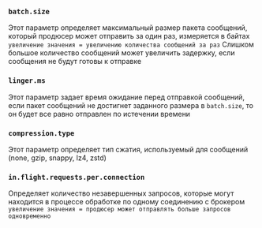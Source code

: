 ### `batch.size`
Этот параметр определяет максимальный размер пакета сообщений, который продюсер может отправить за один раз, измеряется в байтах
`увеличение значения = увеличению количества сообщений за раз`
Слишком большое количество сообщений может увеличить задержку, если сообщения не будут готовы к отправке
### `linger.ms`
Этот параметр задает время ожидание перед отправкой сообщений, если пакет сообщений не достигнет заданного размера в `batch.size`, то он будет все равно отправлен по истечении времени
### `compression.type`
Этот параметр определяет тип сжатия, используемый для сообщений (none, gzip, snappy, lz4, zstd)
### `in.flight.requests.per.connection`
Определяет количество незавершенных запросов, которые могут находится в процессе обработке по одному соединению с брокером
`увеличение значения = продюсер может отправлять больше запросов одновременно`